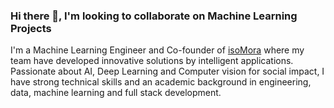 ### Hi there 👋, I'm looking to collaborate on Machine Learning Projects 

I'm a Machine Learning Engineer and Co-founder of [isoMora](https://isomora.com) where my team  have developed  innovative solutions by intelligent applications. Passionate  about AI, Deep Learning and Computer vision for social impact, I have strong technical skills and an academic background in engineering, data, machine learning and full stack development.

<!--
**obeshor/obeshor** is a ✨ _special_ ✨ repository because its `README.md` (this file) appears on your GitHub profile.

Here are some ideas to get you started:

- 🔭 I’m currently working on ...
- 🌱 I’m currently learning ...
- 👯 I’m looking to collaborate on ...
- 🤔 I’m looking for help with ...
- 💬 Ask me about ...
- 📫 How to reach me: ...
- 😄 Pronouns: ...
- ⚡ Fun fact: ...
-->
